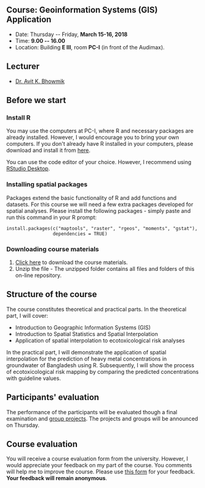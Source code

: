 Course: Geoinformation Systems (GIS) Application
--------------------------------

* Date: Thursday -- Friday, **March 15-16, 2018**
* Time: **9.00 -- 16.00** 
* Location:  Building **E III**, room **PC-I** (in front of the Audimax).


## Lecturer

* [Dr. Avit K. Bhowmik](http://www.futureearth.org/avit-k-bhowmik)


## Before we start

### Install R

You may use the computers at PC-I, where R and necessary packages are already installed. However, I would encourage you to bring your own computers. If you don't already have R installed in your computers, please download and install it from [here](http://cran.rstudio.com/). 

You can use the code editor of your choice. However, I recommend using [RStudio Desktop](http://www.rstudio.com/products/rstudio/download/).


### Installing spatial packages

Packages extend the basic functionality of R and add functions and datasets.
For this course we will need a few extra packages developed for spatial analyses. Please install the following packages - simply paste and run this command in your R prompt:

```{R}
install.packages(c("maptools", "raster", "rgeos", "moments", "gstat"), 
                 dependencies = TRUE)
```


### Downloading course materials

1. [Click here](https://github.com/AvitBhowmik/gisapp18/archive/master.zip) to download the course materials.
2. Unzip the file - The unzipped folder contains all files and folders of this on-line repository.


## Structure of the course

The course constitutes theoretical and practical parts. In the theoretical part, I will cover:

* Introduction to Geographic Information Systems (GIS)
* Introduction to Spatial Statistics and Spatial Interpolation 
* Application of spatial interpolation to ecotoxicological risk analyses

In the practical part, I will demonstrate the application of spatial interpolation for the prediction of heavy metal concentrations in groundwater of Bangladesh using R. Subsequently, I will show the process of ecotoxicological risk mapping by comparing the predicted concentrations with guideline values.


## Participants' evaluation

The performance of the participants will be evaluated though a final examination and [group projects](https://github.com/AvitBhowmik/gisapp17/tree/master/project). The projects and groups will be announced on Thursday.


## Course evaluation

You will receive a course evaluation form from the university. However, I would appreciate your feedback on my part of the course. You comments will help me to improve the course. Please use [this form](https://goo.gl/forms/8JDk97hKWsUWLQYx1) for your feedback. **Your feedback will remain anonymous**.